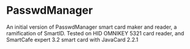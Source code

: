PasswdManager
=============

An initial version of PasswdManager smart card maker and reader, a ramification of SmartID.
Tested on HID OMNIKEY 5321 card reader, and SmartCafe expert 3.2 smart card with JavaCard 2.2.1

